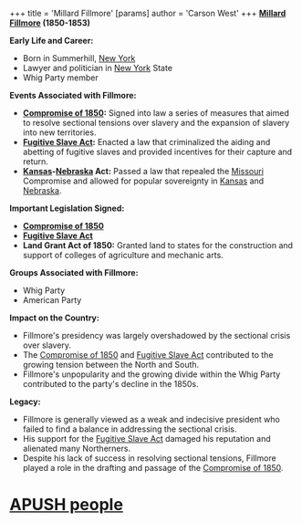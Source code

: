 +++
 title = 'Millard Fillmore'
[params]
	author = 'Carson West'
+++
**[Millard Fillmore](./../millard-fillmore/) (1850-1853)**

**Early Life and Career:**

* Born in Summerhill, [New York](./../new-york/)
* Lawyer and politician in [New York](./../new-york/) State
* Whig Party member

**Events Associated with Fillmore:**

* **[Compromise of 1850](./../compromise-of-1850/):** Signed into law a series of measures that aimed to resolve sectional tensions over slavery and the expansion of slavery into new territories.
* **[Fugitive Slave Act](./../fugitive-slave-act/):** Enacted a law that criminalized the aiding and abetting of fugitive slaves and provided incentives for their capture and return.
* **[Kansas](./../kansas/)-[Nebraska](./../nebraska/) Act:** Passed a law that repealed the [Missouri](./../missouri/) Compromise and allowed for popular sovereignty in [Kansas](./../kansas/) and [Nebraska](./../nebraska/).

**Important Legislation Signed:**

* **[Compromise of 1850](./../compromise-of-1850/)**
* **[Fugitive Slave Act](./../fugitive-slave-act/)**
* **Land Grant Act of 1850:** Granted land to states for the construction and support of colleges of agriculture and mechanic arts.

**Groups Associated with Fillmore:**

* Whig Party
* American Party

**Impact on the Country:**

* Fillmore's presidency was largely overshadowed by the sectional crisis over slavery.
* The [Compromise of 1850](./../compromise-of-1850/) and [Fugitive Slave Act](./../fugitive-slave-act/) contributed to the growing tension between the North and South.
* Fillmore's unpopularity and the growing divide within the Whig Party contributed to the party's decline in the 1850s.

**Legacy:**

* Fillmore is generally viewed as a weak and indecisive president who failed to find a balance in addressing the sectional crisis.
* His support for the [Fugitive Slave Act](./../fugitive-slave-act/) damaged his reputation and alienated many Northerners.
* Despite his lack of success in resolving sectional tensions, Fillmore played a role in the drafting and passage of the [Compromise of 1850](./../compromise-of-1850/).
# [APUSH people](./../apush-people/)